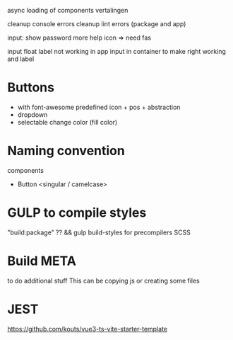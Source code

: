 async loading of components
vertalingen

cleanup console errors
cleanup lint errors (package and app)


input:
show password
more help icon => need fas

input float label not working in app
input in container to make right working and label


# Buttons
- with font-awesome predefined icon + pos + abstraction
- dropdown
- selectable change color (fill color)


# Naming convention
components
 - Button <singular / camelcase>




# GULP to compile styles
"build:package" ??
&& gulp build-styles
for precompilers SCSS

# Build META 
to do additional stuff
This can be copying js or creating some files



# JEST
https://github.com/kouts/vue3-ts-vite-starter-template
